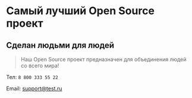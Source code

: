 # Самый лучший Open Source проект

## Сделан людьми для людей

> Наш Open Source проект предназначен для объединения людей со всего мира!

Тел: `8 800 333 55 22`

Email:  [support@test.ru](support@test.ru)
